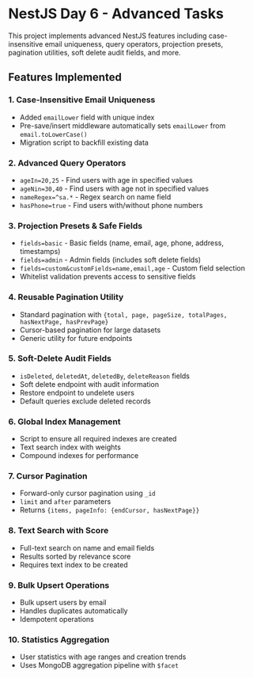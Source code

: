 # NestJS Day 6 - Advanced Tasks

This project implements advanced NestJS features including case-insensitive email uniqueness, query operators, projection presets, pagination utilities, soft delete audit fields, and more.

## Features Implemented

### 1. Case-Insensitive Email Uniqueness
- Added `emailLower` field with unique index
- Pre-save/insert middleware automatically sets `emailLower` from `email.toLowerCase()`
- Migration script to backfill existing data

### 2. Advanced Query Operators
- `ageIn=20,25` - Find users with age in specified values
- `ageNin=30,40` - Find users with age not in specified values  
- `nameRegex=^sa.*` - Regex search on name field
- `hasPhone=true` - Find users with/without phone numbers

### 3. Projection Presets & Safe Fields
- `fields=basic` - Basic fields (name, email, age, phone, address, timestamps)
- `fields=admin` - Admin fields (includes soft delete fields)
- `fields=custom&customFields=name,email,age` - Custom field selection
- Whitelist validation prevents access to sensitive fields

### 4. Reusable Pagination Utility
- Standard pagination with `{total, page, pageSize, totalPages, hasNextPage, hasPrevPage}`
- Cursor-based pagination for large datasets
- Generic utility for future endpoints

### 5. Soft-Delete Audit Fields
- `isDeleted`, `deletedAt`, `deletedBy`, `deleteReason` fields
- Soft delete endpoint with audit information
- Restore endpoint to undelete users
- Default queries exclude deleted records

### 6. Global Index Management
- Script to ensure all required indexes are created
- Text search index with weights
- Compound indexes for performance

### 7. Cursor Pagination
- Forward-only cursor pagination using `_id`
- `limit` and `after` parameters
- Returns `{items, pageInfo: {endCursor, hasNextPage}}`

### 8. Text Search with Score
- Full-text search on name and email fields
- Results sorted by relevance score
- Requires text index to be created

### 9. Bulk Upsert Operations
- Bulk upsert users by email
- Handles duplicates automatically
- Idempotent operations

### 10. Statistics Aggregation
- User statistics with age ranges and creation trends
- Uses MongoDB aggregation pipeline with `$facet`
